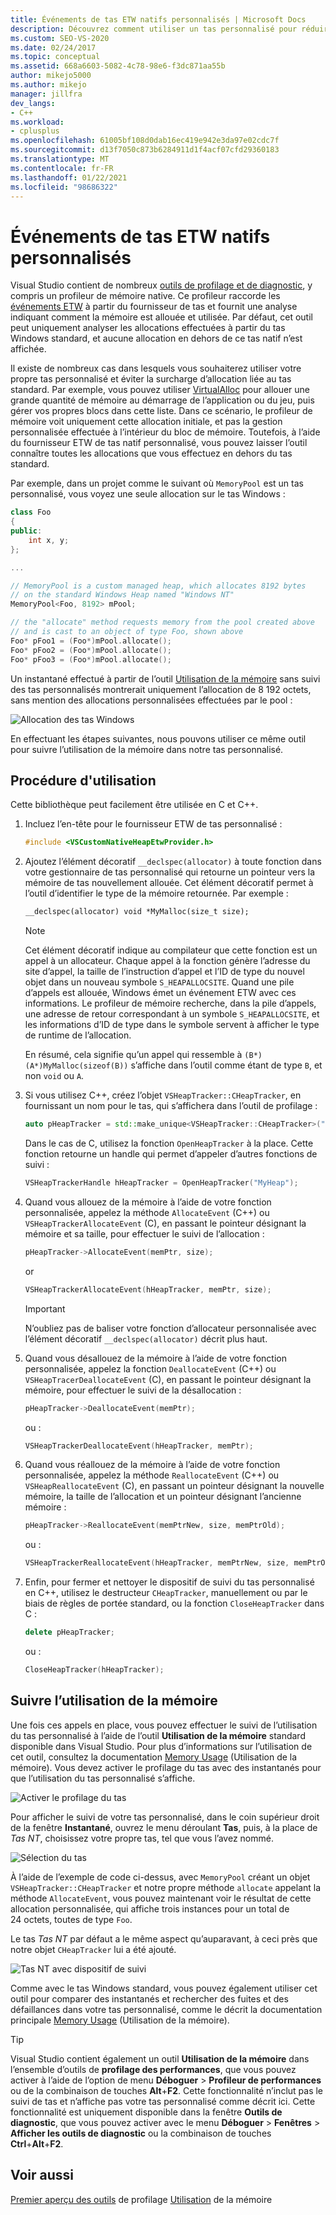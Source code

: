 ```yaml
---
title: Événements de tas ETW natifs personnalisés | Microsoft Docs
description: Découvrez comment utiliser un tas personnalisé pour réduire la surcharge d’allocation, mais également fournir des informations d’allocation au profileur de mémoire pour l’analyse de l’allocation.
ms.custom: SEO-VS-2020
ms.date: 02/24/2017
ms.topic: conceptual
ms.assetid: 668a6603-5082-4c78-98e6-f3dc871aa55b
author: mikejo5000
ms.author: mikejo
manager: jillfra
dev_langs:
- C++
ms.workload:
- cplusplus
ms.openlocfilehash: 61005bf108d0dab16ec419e942e3da97e02cdc7f
ms.sourcegitcommit: d13f7050c873b6284911d1f4acf07cfd29360183
ms.translationtype: MT
ms.contentlocale: fr-FR
ms.lasthandoff: 01/22/2021
ms.locfileid: "98686322"
---
```

# <a name="custom-native-etw-heap-events"></a>Événements de tas ETW natifs personnalisés

Visual Studio contient de nombreux [outils de profilage et de diagnostic](../profiling/profiling-feature-tour.md), y compris un profileur de mémoire native.  Ce profileur raccorde les [événements ETW](/windows-hardware/drivers/devtest/event-tracing-for-windows--etw-) à partir du fournisseur de tas et fournit une analyse indiquant comment la mémoire est allouée et utilisée.  Par défaut, cet outil peut uniquement analyser les allocations effectuées à partir du tas Windows standard, et aucune allocation en dehors de ce tas natif n’est affichée.

Il existe de nombreux cas dans lesquels vous souhaiterez utiliser votre propre tas personnalisé et éviter la surcharge d’allocation liée au tas standard.  Par exemple, vous pouvez utiliser [VirtualAlloc](/windows/desktop/api/memoryapi/nf-memoryapi-virtualalloc) pour allouer une grande quantité de mémoire au démarrage de l’application ou du jeu, puis gérer vos propres blocs dans cette liste.  Dans ce scénario, le profileur de mémoire voit uniquement cette allocation initiale, et pas la gestion personnalisée effectuée à l’intérieur du bloc de mémoire.  Toutefois, à l’aide du fournisseur ETW de tas natif personnalisé, vous pouvez laisser l’outil connaître toutes les allocations que vous effectuez en dehors du tas standard.

Par exemple, dans un projet comme le suivant où `MemoryPool` est un tas personnalisé, vous voyez une seule allocation sur le tas Windows :

```cpp
class Foo
{
public:
    int x, y;
};

...

// MemoryPool is a custom managed heap, which allocates 8192 bytes
// on the standard Windows Heap named "Windows NT"
MemoryPool<Foo, 8192> mPool;

// the "allocate" method requests memory from the pool created above
// and is cast to an object of type Foo, shown above
Foo* pFoo1 = (Foo*)mPool.allocate();
Foo* pFoo2 = (Foo*)mPool.allocate();
Foo* pFoo3 = (Foo*)mPool.allocate();
```

Un instantané effectué à partir de l’outil [Utilisation de la mémoire](../profiling/memory-usage.md) sans suivi des tas personnalisés montrerait uniquement l’allocation de 8 192 octets, sans mention des allocations personnalisées effectuées par le pool :

![Allocation des tas Windows](media/heap-example-windows-heap.png)

En effectuant les étapes suivantes, nous pouvons utiliser ce même outil pour suivre l’utilisation de la mémoire dans notre tas personnalisé.

## <a name="how-to-use"></a>Procédure d'utilisation

Cette bibliothèque peut facilement être utilisée en C et C++.

1. Incluez l’en-tête pour le fournisseur ETW de tas personnalisé :

   ```cpp
   #include <VSCustomNativeHeapEtwProvider.h>
   ```

1. Ajoutez l’élément décoratif `__declspec(allocator)` à toute fonction dans votre gestionnaire de tas personnalisé qui retourne un pointeur vers la mémoire de tas nouvellement allouée.  Cet élément décoratif permet à l’outil d’identifier le type de la mémoire retournée.  Par exemple :

   ```cpp
   __declspec(allocator) void *MyMalloc(size_t size);
   ```

   > [!NOTE]
   > Cet élément décoratif indique au compilateur que cette fonction est un appel à un allocateur.  Chaque appel à la fonction génère l’adresse du site d’appel, la taille de l’instruction d’appel et l’ID de type du nouvel objet dans un nouveau symbole `S_HEAPALLOCSITE`.  Quand une pile d’appels est allouée, Windows émet un événement ETW avec ces informations.  Le profileur de mémoire recherche, dans la pile d’appels, une adresse de retour correspondant à un symbole `S_HEAPALLOCSITE`, et les informations d’ID de type dans le symbole servent à afficher le type de runtime de l’allocation.
   >
   > En résumé, cela signifie qu’un appel qui ressemble à `(B*)(A*)MyMalloc(sizeof(B))` s’affiche dans l’outil comme étant de type `B`, et non `void` ou `A`.

1. Si vous utilisez C++, créez l’objet `VSHeapTracker::CHeapTracker`, en fournissant un nom pour le tas, qui s’affichera dans l’outil de profilage :

   ```cpp
   auto pHeapTracker = std::make_unique<VSHeapTracker::CHeapTracker>("MyCustomHeap");
   ```

   Dans le cas de C, utilisez la fonction `OpenHeapTracker` à la place.  Cette fonction retourne un handle qui permet d’appeler d’autres fonctions de suivi :

   ```C
   VSHeapTrackerHandle hHeapTracker = OpenHeapTracker("MyHeap");
   ```

1. Quand vous allouez de la mémoire à l’aide de votre fonction personnalisée, appelez la méthode `AllocateEvent` (C++) ou `VSHeapTrackerAllocateEvent` (C), en passant le pointeur désignant la mémoire et sa taille, pour effectuer le suivi de l’allocation :

   ```cpp
   pHeapTracker->AllocateEvent(memPtr, size);
   ```

   or

   ```C
   VSHeapTrackerAllocateEvent(hHeapTracker, memPtr, size);
   ```

   > [!IMPORTANT]
   > N’oubliez pas de baliser votre fonction d’allocateur personnalisée avec l’élément décoratif `__declspec(allocator)` décrit plus haut.

1. Quand vous désallouez de la mémoire à l’aide de votre fonction personnalisée, appelez la fonction `DeallocateEvent` (C++) ou `VSHeapTracerDeallocateEvent` (C), en passant le pointeur désignant la mémoire, pour effectuer le suivi de la désallocation :

   ```cpp
   pHeapTracker->DeallocateEvent(memPtr);
   ```

   ou :

   ```C
   VSHeapTrackerDeallocateEvent(hHeapTracker, memPtr);
   ```

1. Quand vous réallouez de la mémoire à l’aide de votre fonction personnalisée, appelez la méthode `ReallocateEvent` (C++) ou `VSHeapReallocateEvent` (C), en passant un pointeur désignant la nouvelle mémoire, la taille de l’allocation et un pointeur désignant l’ancienne mémoire :

   ```cpp
   pHeapTracker->ReallocateEvent(memPtrNew, size, memPtrOld);
   ```

   ou :

   ```C
   VSHeapTrackerReallocateEvent(hHeapTracker, memPtrNew, size, memPtrOld);
   ```

1. Enfin, pour fermer et nettoyer le dispositif de suivi du tas personnalisé en C++, utilisez le destructeur `CHeapTracker`, manuellement ou par le biais de règles de portée standard, ou la fonction `CloseHeapTracker` dans C :

   ```cpp
   delete pHeapTracker;
   ```

   ou :

   ```C
   CloseHeapTracker(hHeapTracker);
   ```

## <a name="track-memory-usage"></a>Suivre l’utilisation de la mémoire
Une fois ces appels en place, vous pouvez effectuer le suivi de l’utilisation du tas personnalisé à l’aide de l’outil **Utilisation de la mémoire** standard disponible dans Visual Studio.  Pour plus d’informations sur l’utilisation de cet outil, consultez la documentation [Memory Usage](../profiling/memory-usage.md) (Utilisation de la mémoire). Vous devez activer le profilage du tas avec des instantanés pour que l’utilisation du tas personnalisé s’affiche.

![Activer le profilage du tas](media/heap-enable-heap.png)

Pour afficher le suivi de votre tas personnalisé, dans le coin supérieur droit de la fenêtre **Instantané**, ouvrez le menu déroulant **Tas**, puis, à la place de *Tas NT*, choisissez votre propre tas, tel que vous l’avez nommé.

![Sélection du tas](media/heap-example-custom-heap.png)

À l’aide de l’exemple de code ci-dessus, avec `MemoryPool` créant un objet `VSHeapTracker::CHeapTracker` et notre propre méthode `allocate` appelant la méthode `AllocateEvent`, vous pouvez maintenant voir le résultat de cette allocation personnalisée, qui affiche trois instances pour un total de 24 octets, toutes de type `Foo`.

Le tas *Tas NT* par défaut a le même aspect qu’auparavant, à ceci près que notre objet `CHeapTracker` lui a été ajouté.

![Tas NT avec dispositif de suivi](media/heap-example-windows-heap.png)

Comme avec le tas Windows standard, vous pouvez également utiliser cet outil pour comparer des instantanés et rechercher des fuites et des défaillances dans votre tas personnalisé, comme le décrit la documentation principale [Memory Usage](../profiling/memory-usage.md) (Utilisation de la mémoire).

> [!TIP]
> Visual Studio contient également un outil **Utilisation de la mémoire** dans l’ensemble d’outils de **profilage des performances**, que vous pouvez activer à l’aide de l’option de menu **Déboguer** > **Profileur de performances** ou de la combinaison de touches **Alt**+**F2**.  Cette fonctionnalité n’inclut pas le suivi de tas et n’affiche pas votre tas personnalisé comme décrit ici.  Cette fonctionnalité est uniquement disponible dans la fenêtre **Outils de diagnostic**, que vous pouvez activer avec le menu **Déboguer** > **Fenêtres** > **Afficher les outils de diagnostic** ou la combinaison de touches **Ctrl**+**Alt**+**F2**.

## <a name="see-also"></a>Voir aussi
[Premier aperçu des outils](../profiling/profiling-feature-tour.md) 
 de profilage [Utilisation](../profiling/memory-usage.md) de la mémoire

